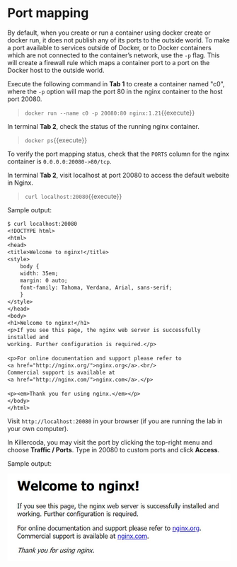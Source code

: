 # Port mapping 

By default, when you create or run a container using docker create or docker run, it does not publish any of its ports to the outside world. To make a port available to services outside of Docker, or to Docker containers which are not connected to the container’s network, use the `-p` flag. This will create a firewall rule which maps a container port to a port on the Docker host to the outside world. 

Execute the following command in <b>Tab 1</b> to create a container named "c0", where the `-p` option will map the port 80 in the nginx container to the host port 20080.
> `docker run --name c0 -p 20080:80 nginx:1.21`{{execute}}

In terminal <b>Tab 2</b>, check the status of the running nginx container.

> `docker ps`{{execute}}

To verify the port mapping status, check that the `PORTS` column for the nginx container is `0.0.0.0:20080->80/tcp`. 

In terminal <b>Tab 2</b>, visit localhost at port 20080 to access the default website in Nginx.
> `curl localhost:20080`{{execute}}

Sample output:

```
$ curl localhost:20080
<!DOCTYPE html>
<html>
<head>
<title>Welcome to nginx!</title>
<style>
    body {
    width: 35em;
    margin: 0 auto;
    font-family: Tahoma, Verdana, Arial, sans-serif;
    }
</style>
</head>
<body>
<h1>Welcome to nginx!</h1>
<p>If you see this page, the nginx web server is successfully installed and
working. Further configuration is required.</p>

<p>For online documentation and support please refer to
<a href="http://nginx.org/">nginx.org</a>.<br/>
Commercial support is available at
<a href="http://nginx.com/">nginx.com</a>.</p>

<p><em>Thank you for using nginx.</em></p>
</body>
</html>
```

Visit `http://localhost:20080` in your browser (if you are running the lab in your own computer).

In Killercoda, you may visit the port by clicking the top-right menu and choose <b>Traffic / Ports</b>. Type in 20080 to custom ports and click <b>Access</b>.

Sample output:

![Nginx default webpage](./assets/default-nginx.jpg)